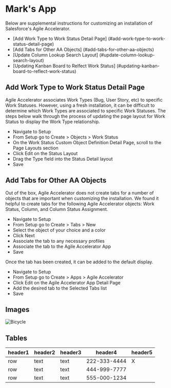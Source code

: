 # Mark's App
Below are supplemental instructions for customizing an installation of Salesforce's Agile Accelerator. 

- [Add Work Type to Work Status Detail Page]               (#add-work-type-to-work-status-detail-page)
- [Add Tabs for Other AA Objects]                          (#add-tabs-for-other-aa-objects)
- [Update Column Lookup Search Layout]                     (#update-column-lookup-search-layout)
- [Updating Kanban Board to Relfect Work Status]           (#updating-kanban-board-to-reflect-work-status)


## Add Work Type to Work Status Detail Page
Agile Accelerator associates Work Types (Bug, User Story, etc) to specific Work Statuses. However, using a fresh installation, it can be difficult to determine which Work Types are associated to specific Work Statuses. The steps below walk through the process of updating the page layout for Work Status to display the Work Type relationship.

- Navigate to Setup
- From Setup go to Create > Objects > Work Status
- On the Work Status Custom Object Definition Detail Page, scroll to the Page Layouts section
- Click Edit on the Status Layout
- Drag the Type field into the Status Detail layout
- Save

## Add Tabs for Other AA Objects
Out of the box, Agile Accelerator does not create tabs for a number of objects that are important when customizing the installation. We found it helpful to create tabs for the following Agile Accelerator objects: Work Status, Column, and Column Status Assignment. 

- Navigate to Setup
- From Setup go to Create > Tabs > New
- Select the object of your choice and a color
- Click Next
- Associate the tab to any necessary profiles 
- Associate the tab to the Agile Accelerator App
- Save

Once the tab has been created, it can be added to the default display.
- Navigate to Setup
- From Setup go to Create > Apps > Agile Accelerator 
- Click Edit on the Agile Accelerator App Detail Page
- Add the desired tab to the Selected Tabs list
- Save

## Images
![Bicycle](/img/bike.jpg "Optional title")

## Tables
|header1|header2|header3|header4|header5|
|---|---|---|---|---|
|row|text|text|222-333-4444|X|
|row|text|text|444-999-7777| |
|row|text|text|555-000-1234| |